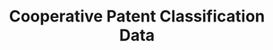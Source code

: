 ---
layout: default
bigquery: https://console.cloud.google.com/bigquery?p=patents-public-data&d=cpc&page=dataset
citation: '“Cooperative Patent Classification” by the EPO and USPTO, for public use. '
contributors: EPO, USPTO
cost: None
description: Cooperative Patent Classification Data contains the scheme and definitions
  of the Cooperative Patent Classification system for classifying patent documents.
  The CPC is the result of a partnership between the EPO and the USPTO in their joint
  effort to develop a common, internationally compatible classification system for
  technical documents, in particular patent publications, which will be used by both
  offices in the patent granting process
documentation: https://www.cooperativepatentclassification.org/cpcSchemeAndDefinitions
last_edit: 04/08/2022, 15:25:42
location: https://www.cooperativepatentclassification.org/index
maintained_by: USPTO, EPO
schema_fields:
- synonyms
- glossary
- level
- parents
- title_part
- application_references
- additional_only
- ipcConcordant
- not_allocatable
- breakdownCode
- informative_references
- definition
- notAllocatable
- ipc_concordant
- residualReferences
- informativeReferences
- dateRevised
- applicationReferences
- limiting_references
- children
- child_groups
- limitingReferences
- symbol
- breakdown_code
- residual_references
- sizeCache
- childGroups
- titleFull
- status
- date_revised
- titlePart
- title_full
shortname: cooperative_patent_classification
tags:
- patents
- science
title: Cooperative Patent Classification Data
uuid: 984374a7-16e9-4b35-9445-458daceb01bf
---